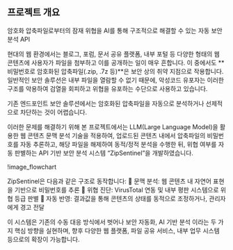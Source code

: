 ## 프로젝트 개요

암호화 압축파일로부터의 잠재 위협을 AI를 통해 구조적으로 해결할 수 있는 자동 보안 분석 API

현대의 웹 환경에서는 블로그, 포럼, 문서 공유 플랫폼, 내부 포털 등 다양한 형태의 웹 콘텐츠에 사용자가 파일을 첨부하고 이를 공개하는 일이 매우 흔합니다. 이 중에서도 **비밀번호로 암호화된 압축파일(.zip, .7z 등)**은 보안 상의 취약 지점으로 작용합니다. 일반적인 보안 솔루션은 내부 파일을 열람할 수 없기 때문에, 악성코드 유포자는 이러한 구조를 악용하여 검열을 회피하고 위협을 유포하는 수단으로 사용하고 있습니다.

기존 엔드포인트 보안 솔루션에서는 암호화된 압축파일을 자동으로 분석하거나 선제적으로 차단하는 것이 어렵습니다.

이러한 문제를 해결하기 위해 본 프로젝트에서는 LLM(Large Language Model)을 활용한 웹 콘텐츠 문맥 분석 기술을 적용하여, 업로드된 콘텐츠 내에서 압축파일의 비밀번호를 자동 추론하고, 해당 파일을 해제하여 동적/정적 분석을 수행한 뒤,
위협 여부를 자동 판별하는 API 기반 보안 분석 시스템 “ZipSentinel”을 개발하였습니다.


!image_flowchart



ZipSentinel은 다음과 같은 구조로 동작합니다:
	문맥 분석: 웹 콘텐츠 내 자연어 표현을 기반으로 비밀번호를 추론
	위협 진단: VirusTotal 연동 및 내부 평판 시스템으로 위협 등급 판별
	자동 반영: 결과값을 통해 콘텐츠의 상태를 동적으로 조정하거나, 관리자에게 경고 전달

이 시스템은 기존의 수동 대응 방식에서 벗어나 보안 자동화, AI 기반 분석 이라는 두 가지 핵심 방향을 실현하며, 향후 다양한 웹 플랫폼, 파일 공유 서비스, 내부 업무 시스템 등으로의 확장이 가능합니다.
